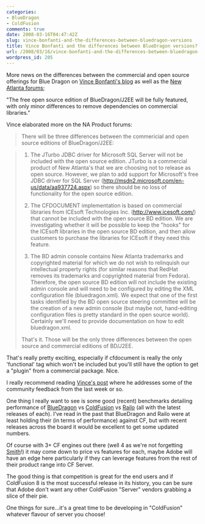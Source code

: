 ```yaml
---
categories:
- BlueDragon
- ColdFusion
comments: true
date: 2008-03-16T04:47:42Z
slug: vince-bonfanti-and-the-differences-between-bluedragon-versions
title: Vince Bonfanti and the differences between BlueDragon versions?
url: /2008/03/16/vince-bonfanti-and-the-differences-between-bluedragon-versions/
wordpress_id: 205
---
```


More news on the differences between the commercial and open source offerings for Blue Dragon on [Vince Bonfanti's blog](http://blog.newatlanta.com/index.cfm?mode=entry&entry=721992F3-B1B8-4975-8E3A1D3EB33AA435) as well as the [New Atlanta forums](http://forums.newatlanta.com/messages.cfm?threadid=B46928CD-9285-40B6-A9661BE30A4E512D);

"The free open source edition of BlueDragon/J2EE will be fully featured, with only minor differences to remove dependencies on commercial libraries."

Vince elaborated more on the NA Product forums:



> There will be three differences between the commericial and open source editions of BlueDragon/J2EE:

> 1) The JTurbo JDBC driver for Microsoft SQL Server will not be included with the open source edition. JTurbo is a commercial product of New Atlanta's that we are choosing not to release as open source. However, we plan to add support for Microsoft's free JDBC driver for SQL Server (http://msdn2.microsoft.com/en-us/data/aa937724.aspx) so there should be no loss of functionality for the open source edition.
>
> 2) The CFDOCUMENT implementation is based on commercial libraries from ICEsoft Technologies Inc. (http://www.icesoft.com/) that cannot be included with the open source BD edition. We are investigating whether it will be possible to keep the "hooks" for the ICEsoft libraries in the open source BD edition, and then allow customers to purchase the libraries for ICEsoft if they need this feature.
>
> 3) The BD admin console contains New Atlanta trademarks and copyrighted material for which we do not wish to relinquish our intellectual property rights (for similar reasons that RedHat removes its trademarks and copyrighted material from Fedora). Therefore, the open source BD edition will not include the existing admin console and will need to be configured by editing the XML configuration file (bluedragon.xml). We expect that one of the first tasks identified by the BD open source steering committee will be the creation of a new admin console (but maybe not, hand-editing configuration files is pretty standard in the open source world). Certainly we'll need to provide documentation on how to edit bluedragon.xml.
>
> That's it. Those will be the only three differences between the open source and commercial editions of BD/J2EE.

That's really pretty exciting, especially if cfdocument is really the only 'functional' tag which won't be included but you'll still have the option to get a "plugin" from a commercial package. Nice.

I really recommend reading [Vince's post](http://blog.newatlanta.com/index.cfm?mode=entry&entry=721992F3-B1B8-4975-8E3A1D3EB33AA435) where he addresses some of the community feedback from the last week or so.

One thing I really want to see is some good (recent) benchmarks detailing performance of [BlueDragon](http://www.newatlanta.com/products/bluedragon/index.cfm) vs [ColdFusion](http://www.adobe.com/products/coldfusion/) vs [Railo](http://www.railo.ch/) (all with the latest releases of each). I've read in the past that BlueDragon and Railo were at least holding their (in terms of performance) against CF, but with recent releases across the board it would be excellent to get some updated numbers.

Of course with 3+ CF engines out there (well 4 as we're not forgetting [Smith](http://www.smithproject.org/)!) it may come down to price vs features for each, maybe Adobe will have an edge here particularly if they can leverage features from the rest of their product range into CF Server.

The good thing is that competition is great for the end users and if ColdFusion 8 is the most successful release in its history, you can be sure that Adobe don't want any other ColdFusion "Server" vendors grabbing a slice of their pie.

One things for sure...it's a great time to be developing in "ColdFusion" whatever flavour of server you choose!
